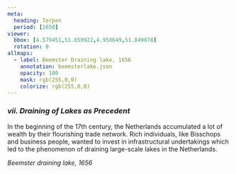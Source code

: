 ```yaml
---
meta:
  heading: Terpen
  period: [1650]
viewer:
  bbox: [4.579451,51.659922,4.958649,51.849078]
  rotation: 0
allmaps:
  - label: Beemster Draining lake, 1656
    annotation: beemsterlake.json
    opacity: 100
    mask: rgb(255,0,0)
    colorize: rgb(255,0,0)
---
```


### _vii. Draining of Lakes as Precedent_

In the beginning of the 17th century, the Netherlands accumulated a lot of wealth by their flourishing trade network. Rich individuals, like Bisschops and business people, wanted to invest in infrastructural undertakings which led to the phenomenon of draining large-scale lakes in the Netherlands. 

_Beemster draining lake, 1656_
